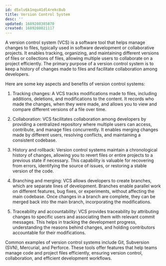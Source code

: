 ```yaml
---
id: d5xlv6k1nqu41dl4rekc8ub
title: Version Control System
desc: ''
updated: 1689208385870
created: 1689208021117
---
```


A version control system (VCS) is a software tool that helps manage changes to files, typically used in software development or collaborative projects. It enables tracking, organizing, and maintaining different versions of files or collections of files, allowing multiple users to collaborate on a project efficiently. The primary purpose of a version control system is to keep a history of changes made to files and facilitate collaboration among developers.

Here are some key aspects and benefits of version control systems:

1. Tracking changes: A VCS tracks modifications made to files, including additions, deletions, and modifications to the content. It records who made the changes, when they were made, and allows you to view and compare different versions of a file over time.

2. Collaboration: VCS facilitates collaboration among developers by providing a centralized repository where multiple users can access, contribute, and manage files concurrently. It enables merging changes made by different users, resolving conflicts, and maintaining a consistent codebase.

3. History and rollback: Version control systems maintain a chronological history of changes, allowing you to revert files or entire projects to a previous state if necessary. This capability is valuable for recovering from errors, identifying the source of issues, or restoring a stable version of the code.

4. Branching and merging: VCS allows developers to create branches, which are separate lines of development. Branches enable parallel work on different features, bug fixes, or experiments, without affecting the main codebase. Once changes in a branch are complete, they can be merged back into the main branch, incorporating the modifications.

5. Traceability and accountability: VCS provides traceability by attributing changes to specific users and associating them with relevant commit messages. This helps in tracking the development progress, understanding the reasons behind changes, and holding contributors accountable for their modifications.

Common examples of version control systems include Git, Subversion (SVN), Mercurial, and Perforce. These tools offer features that help teams manage code and project files efficiently, ensuring version control, collaboration, and efficient development workflows.